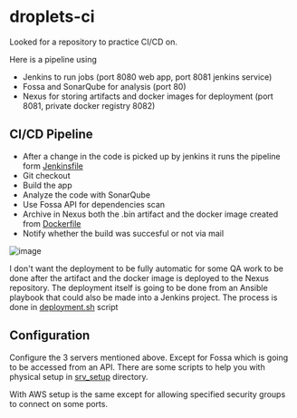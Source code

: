 # droplets-ci

Looked for a repository to practice CI/CD on. 

Here is a pipeline using
- Jenkins to run jobs (port 8080 web app, port 8081 jenkins service)
- Fossa and SonarQube for analysis (port 80)
- Nexus for storing artifacts and docker images for deployment (port 8081, private docker registry 8082)

## CI/CD Pipeline
- After a change in the code is picked up by jenkins it runs the pipeline form [Jenkinsfile](https://github.com/Filip3Kx/droplets-ci/blob/master/Jenkinsfile)
- Git checkout
- Build the app
- Analyze the code with SonarQube
- Use Fossa API for dependencies scan
- Archive in Nexus both the .bin artifact and the docker image created from [Dockerfile](https://github.com/Filip3Kx/droplets-ci/blob/master/Dockerfile)
- Notify whether the build was succesful or not via mail

![image](https://github.com/Filip3Kx/droplets-ci/assets/114138650/bb2a8d5e-1850-4dd4-b52e-f66d684172b0)

I don't want the deployment to be fully automatic for some QA work to be done after the artifact and the docker image is deployed to the Nexus repository. The deployment itself is going to be done from an Ansible playbook that could also be made into a Jenkins project. The process is done in [deployment.sh](https://github.com/Filip3Kx/droplets-ci/blob/master/deployment%2Csh) script

## Configuration
Configure the 3 servers mentioned above. Except for Fossa which is going to be accessed from an API. There are some scripts to help you with physical setup in [srv_setup](https://github.com/Filip3Kx/droplets-ci/tree/master/srv_setup) directory.

With AWS setup is the same except for allowing specified security groups to connect on some ports.
